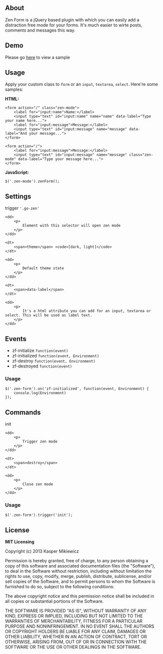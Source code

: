 ## About

Zen Form is a jQuery based plugin with which you can easily add a distraction free mode for your forms. It's much easier to wirte posts, comments and messages this way.

## Demo

Please go [here][1] to view a sample

## Usage

Apply your custom class to `form` or an `input`, `textarea`, `select`. Here're some samples:

**HTML:** 

	<form action="/" class="zen-mode">
		<label for="input:name">Name:</label>
		<input type="text" id="input:name" name="name" data-label="Type your name here...">
		<label for="input:message">Message:</label>
		<input type="text" id="input:message" name="message" data-label="And your message...">
	</form>

	<form action="/">
		<label for="input:message">Message:</label>
		<input type="text" id="input:message" name="message" class="zen-mode" data-label="Type your message here...">
	</form>

**JavaScript:** 

	$('.zen-mode').zenForm();

## Settings

<dl>
	<dt>
		<span>trigger</span> <code>'.go-zen'</code>
	</dt>
	
	<dd>
		<p>
			Element with this selector will open zen mode
		</p>
	</dd>
	
	<dt>
		<span>theme</span> <code>[dark, light]</code>
	</dt>
	
	<dd>
		<p>
			Default theme state
		</p>
	</dd>
	
	<dt>
		<span>data-label</span>
	</dt>
	
	<dd>
		<p>
			It's a html attribute you can add for an input, textarea or select. This will be used as label text.
		</p>
	</dd>
</dl>

## Events

<ul>
	<li>
		<span>zf-initialize</span> <code>function(event)</code>
	</li>
	<li>
		<span>zf-initialized</span> <code>function(event, Environment)</code>
	</li>
	<li>
		<span>zf-destroy</span> <code>function(event, Environment)</code>
	</li>
	<li>
		<span>zf-destroyed</span> <code>function(event)</code>
	</li>
</ul>

### Usage

	$('.zen-form').on('zf-initialized', function(event, Environment) {
		console.log(Environment)
	});

## Commands

<dl>
	<dt>
		<span>init</span>
	</dt>
	
	<dd>
		<p>
			Trigger zen mode
		</p>
	</dd>
	
	<dt>
		<span>destroy</span>
	</dt>
	
	<dd>
		<p>
			Close zen mode
		</p>
	</dd>
</dl>

### Usage

	$('.zen-form').trigger('init');

## License

**MIT Licensing**

Copyright (c) 2013 Kasper Mikiewicz

Permission is hereby granted, free of charge, to any person obtaining a copy of this software and associated documentation files (the "Software"), to deal in the Software without restriction, including without limitation the rights to use, copy, modify, merge, publish, distribute, sublicense, and/or sell copies of the Software, and to permit persons to whom the Software is furnished to do so, subject to the following conditions:

The above copyright notice and this permission notice shall be included in all copies or substantial portions of the Software.

THE SOFTWARE IS PROVIDED "AS IS", WITHOUT WARRANTY OF ANY KIND, EXPRESS OR IMPLIED, INCLUDING BUT NOT LIMITED TO THE WARRANTIES OF MERCHANTABILITY, FITNESS FOR A PARTICULAR PURPOSE AND NONINFRINGEMENT. IN NO EVENT SHALL THE AUTHORS OR COPYRIGHT HOLDERS BE LIABLE FOR ANY CLAIM, DAMAGES OR OTHER LIABILITY, WHETHER IN AN ACTION OF CONTRACT, TORT OR OTHERWISE, ARISING FROM, OUT OF OR IN CONNECTION WITH THE SOFTWARE OR THE USE OR OTHER DEALINGS IN THE SOFTWARE.

 [1]: http://lab.kasper.io/zen-form/demo/
